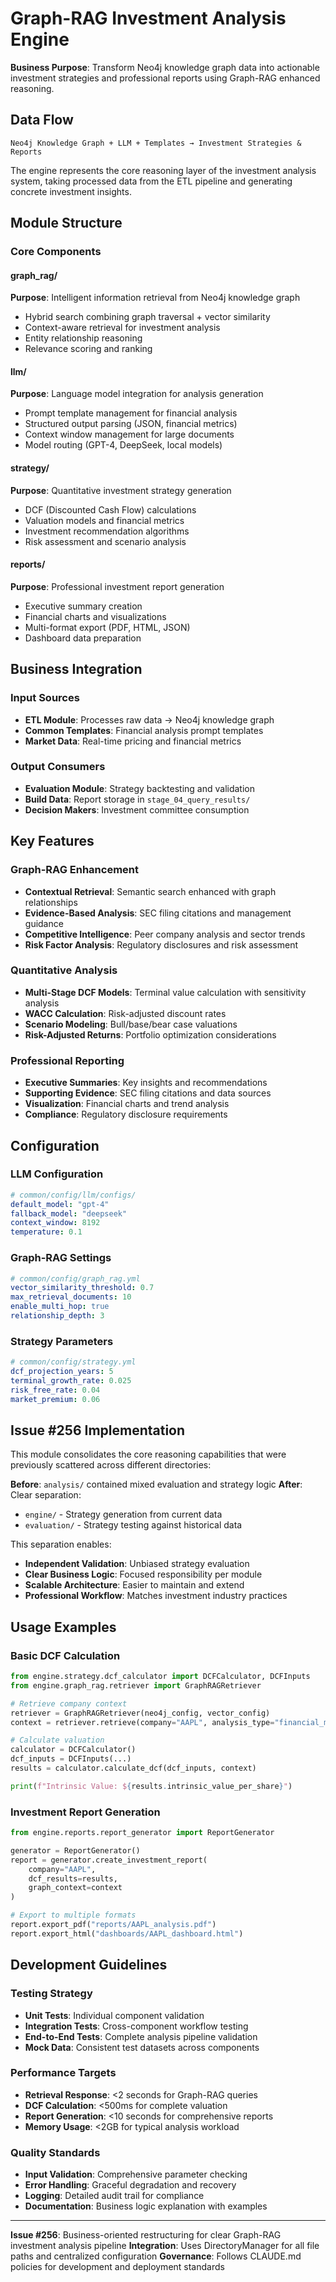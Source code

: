 # Graph-RAG Investment Analysis Engine

**Business Purpose**: Transform Neo4j knowledge graph data into actionable investment strategies and professional reports using Graph-RAG enhanced reasoning.

## Data Flow

```
Neo4j Knowledge Graph + LLM + Templates → Investment Strategies & Reports
```

The engine represents the core reasoning layer of the investment analysis system, taking processed data from the ETL pipeline and generating concrete investment insights.

## Module Structure

### Core Components

#### graph_rag/
**Purpose**: Intelligent information retrieval from Neo4j knowledge graph
- Hybrid search combining graph traversal + vector similarity
- Context-aware retrieval for investment analysis
- Entity relationship reasoning
- Relevance scoring and ranking

#### llm/
**Purpose**: Language model integration for analysis generation
- Prompt template management for financial analysis
- Structured output parsing (JSON, financial metrics)
- Context window management for large documents
- Model routing (GPT-4, DeepSeek, local models)

#### strategy/
**Purpose**: Quantitative investment strategy generation
- DCF (Discounted Cash Flow) calculations
- Valuation models and financial metrics
- Investment recommendation algorithms
- Risk assessment and scenario analysis

#### reports/
**Purpose**: Professional investment report generation
- Executive summary creation
- Financial charts and visualizations
- Multi-format export (PDF, HTML, JSON)
- Dashboard data preparation

## Business Integration

### Input Sources
- **ETL Module**: Processes raw data → Neo4j knowledge graph
- **Common Templates**: Financial analysis prompt templates
- **Market Data**: Real-time pricing and financial metrics

### Output Consumers
- **Evaluation Module**: Strategy backtesting and validation
- **Build Data**: Report storage in `stage_04_query_results/`
- **Decision Makers**: Investment committee consumption

## Key Features

### Graph-RAG Enhancement
- **Contextual Retrieval**: Semantic search enhanced with graph relationships
- **Evidence-Based Analysis**: SEC filing citations and management guidance
- **Competitive Intelligence**: Peer company analysis and sector trends
- **Risk Factor Analysis**: Regulatory disclosures and risk assessment

### Quantitative Analysis
- **Multi-Stage DCF Models**: Terminal value calculation with sensitivity analysis
- **WACC Calculation**: Risk-adjusted discount rates
- **Scenario Modeling**: Bull/base/bear case valuations
- **Risk-Adjusted Returns**: Portfolio optimization considerations

### Professional Reporting
- **Executive Summaries**: Key insights and recommendations
- **Supporting Evidence**: SEC filing citations and data sources
- **Visualization**: Financial charts and trend analysis
- **Compliance**: Regulatory disclosure requirements

## Configuration

### LLM Configuration
```yaml
# common/config/llm/configs/
default_model: "gpt-4"
fallback_model: "deepseek"
context_window: 8192
temperature: 0.1
```

### Graph-RAG Settings
```yaml
# common/config/graph_rag.yml
vector_similarity_threshold: 0.7
max_retrieval_documents: 10
enable_multi_hop: true
relationship_depth: 3
```

### Strategy Parameters
```yaml
# common/config/strategy.yml
dcf_projection_years: 5
terminal_growth_rate: 0.025
risk_free_rate: 0.04
market_premium: 0.06
```

## Issue #256 Implementation

This module consolidates the core reasoning capabilities that were previously scattered across different directories:

**Before**: `analysis/` contained mixed evaluation and strategy logic
**After**: Clear separation:
- `engine/` - Strategy generation from current data
- `evaluation/` - Strategy testing against historical data

This separation enables:
- **Independent Validation**: Unbiased strategy evaluation
- **Clear Business Logic**: Focused responsibility per module
- **Scalable Architecture**: Easier to maintain and extend
- **Professional Workflow**: Matches investment industry practices

## Usage Examples

### Basic DCF Calculation
```python
from engine.strategy.dcf_calculator import DCFCalculator, DCFInputs
from engine.graph_rag.retriever import GraphRAGRetriever

# Retrieve company context
retriever = GraphRAGRetriever(neo4j_config, vector_config)
context = retriever.retrieve(company="AAPL", analysis_type="financial_metrics")

# Calculate valuation
calculator = DCFCalculator()
dcf_inputs = DCFInputs(...)
results = calculator.calculate_dcf(dcf_inputs, context)

print(f"Intrinsic Value: ${results.intrinsic_value_per_share}")
```

### Investment Report Generation
```python
from engine.reports.report_generator import ReportGenerator

generator = ReportGenerator()
report = generator.create_investment_report(
    company="AAPL",
    dcf_results=results,
    graph_context=context
)

# Export to multiple formats
report.export_pdf("reports/AAPL_analysis.pdf")
report.export_html("dashboards/AAPL_dashboard.html")
```

## Development Guidelines

### Testing Strategy
- **Unit Tests**: Individual component validation
- **Integration Tests**: Cross-component workflow testing  
- **End-to-End Tests**: Complete analysis pipeline validation
- **Mock Data**: Consistent test datasets across components

### Performance Targets
- **Retrieval Response**: <2 seconds for Graph-RAG queries
- **DCF Calculation**: <500ms for complete valuation
- **Report Generation**: <10 seconds for comprehensive reports
- **Memory Usage**: <2GB for typical analysis workload

### Quality Standards
- **Input Validation**: Comprehensive parameter checking
- **Error Handling**: Graceful degradation and recovery
- **Logging**: Detailed audit trail for compliance
- **Documentation**: Business logic explanation with examples

---

**Issue #256**: Business-oriented restructuring for clear Graph-RAG investment analysis pipeline
**Integration**: Uses DirectoryManager for all file paths and centralized configuration
**Governance**: Follows CLAUDE.md policies for development and deployment standards